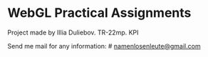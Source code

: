 # WebGL Practical Assignments

Project made by Illia Duliebov. TR-22mp. KPI

Send me mail for any information: # namenlosenleute@gmail.com